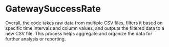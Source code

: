 # GatewaySuccessRate
Overall, the code takes raw data from multiple CSV files, filters it based on specific time intervals and column values, and outputs the filtered data to a new CSV file. This process helps aggregate and organize the data for further analysis or reporting.
